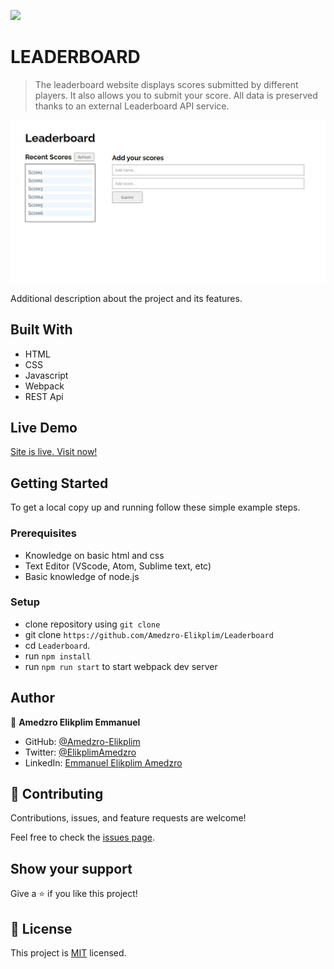 ![](https://img.shields.io/badge/Microverse-blueviolet)

# LEADERBOARD

> The leaderboard website displays scores submitted by different players. It also allows you to submit your score. All data is preserved thanks to an external Leaderboard API service.

![screenshot](./screenshot.JPG)

Additional description about the project and its features.

## Built With

- HTML
- CSS
- Javascript
- Webpack
- REST Api

## Live Demo

[Site is live. Visit now!](https://amedzro-elikplim.github.io/Leaderboard/dist/)
 

## Getting Started

To get a local copy up and running follow these simple example steps.

### Prerequisites

- Knowledge on basic html and css
- Text Editor (VScode, Atom, Sublime text, etc)
- Basic knowledge of node.js

### Setup

- clone repository using `git clone`
- git clone `https://github.com/Amedzro-Elikplim/Leaderboard`
- cd `Leaderboard`.
- run `npm install`
- run `npm run start` to start webpack dev server

## Author
👤 **Amedzro Elikplim Emmanuel**

- GitHub: [@Amedzro-Elikplim](https://github.com/Amedzro-Elikplim)
- Twitter: [@ElikplimAmedzro](https://twitter.com/Amedzro-Elikplim)
- LinkedIn: [Emmanuel Elikplim Amedzro](https://www.linkedin.com/in/emmanuel-elikplim-amedzro-187590125/)


## 🤝 Contributing

Contributions, issues, and feature requests are welcome!

Feel free to check the [issues page](../../issues/).

## Show your support

Give a ⭐️ if you like this project!

## 📝 License

This project is [MIT](./LICENSE) licensed.
